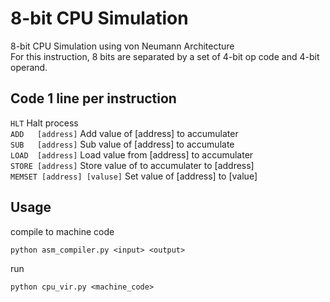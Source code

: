 # 8-bit CPU Simulation
8-bit CPU Simulation using von Neumann Architecture <br> 
For this instruction, 8 bits are separated by a set of 4-bit op code and 4-bit operand.

## Code 1 line per instruction

```HLT```                        Halt process <br> 
```ADD   [address]```            Add value of [address] to accumulater <br> 
```SUB   [address]```            Sub value of [address] to accumulate <br> 
```LOAD  [address]```            Load value from [address] to accumulater <br> 
```STORE [address]```            Store value of to accumulater to [address] <br> 
```MEMSET [address] [valuse]```  Set value of [address] to [value] <br> 

## Usage 

compile to machine code
```
python asm_compiler.py <input> <output>
```

run
```
python cpu_vir.py <machine_code>
